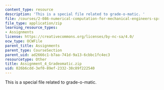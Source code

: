 ```yaml
---
content_type: resource
description: 'This is a special file related to grade-o-matic. '
file: /courses/2-086-numerical-computation-for-mechanical-engineers-spring-2013/026b6cdd3ef089ef233238c89f222540_Assignment_4_Gradeomatic.zip
file_type: application/zip
learning_resource_types:
- Assignments
license: https://creativecommons.org/licenses/by-nc-sa/4.0/
ocw_type: OCWFile
parent_title: Assignments
parent_type: CourseSection
parent_uid: ad2666c1-b7aa-741d-9a13-6cbbc1fc4ec3
resourcetype: Other
title: Assignment_4_Gradeomatic.zip
uid: 026b6cdd-3ef0-89ef-2332-38c89f222540
---
```

This is a special file related to grade-o-matic. 